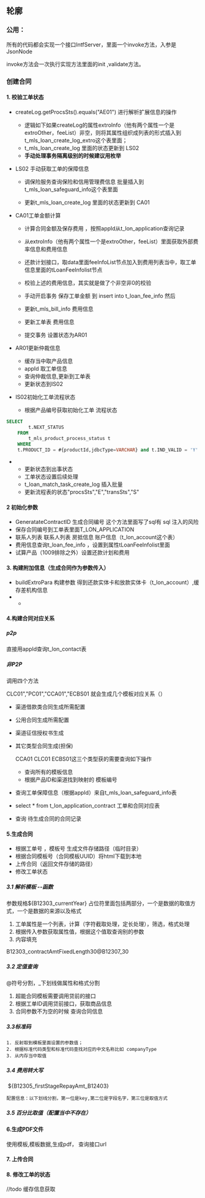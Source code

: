## 轮廓

### 公用：

所有的代码都会实现一个接口IntfServer，里面一个invoke方法，入参是JsonNode

invoke方法会一次执行实现方法里面的init ,validate方法。



### 创建合同

#### 1. 校验工单状态

* createLog.getProcsSts().equals("AE01") 进行解析扩展信息的操作
  * 逻辑如下如果createLog的属性extroInfo（他有两个属性一个是extroOther，feeList）非空，则将其属性组织成列表的形式插入到t_mls_loan_create_log_extro这个表里面；
  * t_mls_loan_create_log 里面的状态更新到 LS02
  * **手动处理事务隔离级别的时候建议用枚举**

* LS02 手动获取工单的保障信息

  * 调保险服务查询保险和信用管理费信息  批量插入到t_mls_loan_safeguard_info这个表里面

  * 更新t_mls_loan_create_log 里面的状态更新到 CA01

* CA01工单金额计算

  * 计算合同金额及保存费用 ，按照appId从t_lon_application查询记录

  * 从extroInfo（他有两个属性一个是extroOther，feeList）里面获取外部费率信息和费用信息

  * 还款计划接口，取data里面feeInfoList节点加入到费用列表当中，取工单信息里面的tLoanFeeInfolist节点

  * 校验上述的费用信息，其实就是做了个非空非0的校验

  * 手动开启事务 保存工单金额 到 insert into t_loan_fee_info 然后

  * 更新t_mls_bill_info 费用信息

  * 更新工单表 费用信息

  * 提交事务 设置状态为AR01

* AR01更新仲裁信息

  * 缓存当中取产品信息
  * appId 取工单信息
  * 查询仲裁信息,更新到工单表
  * 更新状态到IS02

* IS02初始化工单流程状态

  *  根据产品编号获取初始化工单 流程状态


```sql
SELECT
		t.NEXT_STATUS
	FROM
		t_mls_product_process_status t
	WHERE
	t.PRODUCT_ID = #{productId,jdbcType=VARCHAR} and t.IND_VALID = 'Y'
```

* * 更新状态到出事状态
  * 工单状态设置后续处理
  * t_loan_match_task_create_log 插入批量
  * 更新流程表的状态"procsSts","E","transSts","S"

#### 2 初始化参数

* GeneratateContractID 生成合同编号 这个方法里面写了sql有 sql 注入的风险
* 保存合同编号到工单表里面T_LON_APPLICATION
* 联系人列表  联系人列表 房抵信息 账户信息（t_lon_account这个表）
*  费用信息查询t_loan_fee_info ，设置到属性tLoanFeeInfolist里面
* 试算产品（1009排除之外）设置还款计划和费用

#### 3. 构建附加信息（生成合同作为参数传入）

* buildExtroPara 构建参数  得到还款实体卡和放款实体卡（t_lon_account）,缓存差机构信息 
* * 

#### 4.构建合同对应关系

##### p2p

直接用appId查询t_lon_contact表

##### 非P2P

调用四个方法

CLC01","PC01","CCA01","ECBS01 就会生成几个模板对应关系（）

- 渠道借款类合同生成所需配置

- 公用合同生成所需配置

- 渠道征信授权书生成

- 其它类型合同生成(担保)

  CCA01 CLC01 ECBS01这三个类型获的需要查询如下操作

  * 查询所有的模板信息
  * 根据产品ID和渠道找到映射的 模板编号

- 查询工单保障信息（根据appId）来自t_mls_loan_safeguard_info表

- select * from t_lon_application_contract 工单和合同对应表

- 查询 待生成合同的合同记录

#### 5.生成合同

* 根据工单号 ，模板号 生成文件存储路径（临时目录）
* 根据合同模板号（合同模板UUID）将html下载到本地
* 上传合同（返回文件存储的路径）
* 修改工单状态

##### 3.1 解析模板 --函数

参数规格${B12303_currentYear} 占位符里面包括两部分，一个是数据的取值方式，一个是数据的来源以及格式

1. 工单属性是一个列表，计算（字符截取处理，定长处理），筛选，格式处理
2. 根据传入参数获取属性值，根据这个值取查询别的参数
3. 内容填充 

B12303_contractAmtFixedLength30@B12307_30

##### 3.2 定值查询

 @符号分割，_下划线做属性和格式分割

1. 超能合同模板需要调用贷前的接口
2. 根据工单ID调用贷前接口，获取商品信息
3. 合同参数不为空的时候 查询合同信息

##### 3.3标准码

 	1. 反射取到模板里面设置的参数值；
 	2. 根据标准代码类型和标准代码查找对应的中文名称比如 companyType
 	3. 从内存当中取值

##### 3.4 费用转大写 

​	${B12305_firstStageRepayAmt_B12403}

 	配置信息：以下划线分割，第一位是key,第二位是字段名字，第三位是取值方式

##### 3.5 百分比取值（配置当中不存在）

#### 6.生成PDF文件

使用模板,模板数据,生成pdf， 查询接口url

#### 7. 上传合同

#### 8. 修改工单的状态























//todo 缓存信息获取
